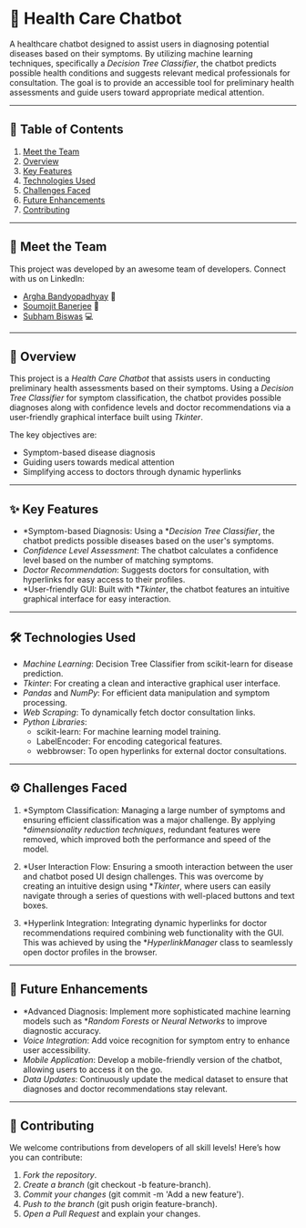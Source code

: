 # 🏥 Health Care Chatbot

A healthcare chatbot designed to assist users in diagnosing potential diseases based on their symptoms. By utilizing machine learning techniques, specifically a *Decision Tree Classifier*, the chatbot predicts possible health conditions and suggests relevant medical professionals for consultation. The goal is to provide an accessible tool for preliminary health assessments and guide users toward appropriate medical attention.

---

## 📄 Table of Contents

1. [Meet the Team](#meet-the-team)
2. [Overview](#overview)
3. [Key Features](#key-features)
4. [Technologies Used](#technologies-used)
5. [Challenges Faced](#challenges-faced)
6. [Future Enhancements](#future-enhancements)
7. [Contributing](#contributing)

---

## 👥 Meet the Team

This project was developed by an awesome team of developers. Connect with us on LinkedIn:

- [Argha Bandyopadhyay](https://www.linkedin.com/in/argha-bandyopadhyay-a856b5292/) 🌟
- [Soumojit Banerjee](https://www.linkedin.com/in/soumojit-banerjee-4914b3228/) 🚀
- [Subham Biswas](https://www.linkedin.com/in/subham-biswas-768b47255/) 💻

---

## 📝 Overview

This project is a *Health Care Chatbot* that assists users in conducting preliminary health assessments based on their symptoms. Using a *Decision Tree Classifier* for symptom classification, the chatbot provides possible diagnoses along with confidence levels and doctor recommendations via a user-friendly graphical interface built using *Tkinter*. 

The key objectives are:
- Symptom-based disease diagnosis
- Guiding users towards medical attention
- Simplifying access to doctors through dynamic hyperlinks

---

## ✨ Key Features

- *Symptom-based Diagnosis: Using a **Decision Tree Classifier*, the chatbot predicts possible diseases based on the user's symptoms.
- *Confidence Level Assessment*: The chatbot calculates a confidence level based on the number of matching symptoms.
- *Doctor Recommendation*: Suggests doctors for consultation, with hyperlinks for easy access to their profiles.
- *User-friendly GUI: Built with **Tkinter*, the chatbot features an intuitive graphical interface for easy interaction.

---

## 🛠 Technologies Used

- *Machine Learning*: Decision Tree Classifier from scikit-learn for disease prediction.
- *Tkinter*: For creating a clean and interactive graphical user interface.
- *Pandas* and *NumPy*: For efficient data manipulation and symptom processing.
- *Web Scraping*: To dynamically fetch doctor consultation links.
- *Python Libraries*:
  - scikit-learn: For machine learning model training.
  - LabelEncoder: For encoding categorical features.
  - webbrowser: To open hyperlinks for external doctor consultations.

---

## ⚙ Challenges Faced

1. *Symptom Classification: Managing a large number of symptoms and ensuring efficient classification was a major challenge. By applying **dimensionality reduction techniques*, redundant features were removed, which improved both the performance and speed of the model.
   
2. *User Interaction Flow: Ensuring a smooth interaction between the user and chatbot posed UI design challenges. This was overcome by creating an intuitive design using **Tkinter*, where users can easily navigate through a series of questions with well-placed buttons and text boxes.

3. *Hyperlink Integration: Integrating dynamic hyperlinks for doctor recommendations required combining web functionality with the GUI. This was achieved by using the **HyperlinkManager* class to seamlessly open doctor profiles in the browser.

---

## 🚀 Future Enhancements

- *Advanced Diagnosis: Implement more sophisticated machine learning models such as **Random Forests* or *Neural Networks* to improve diagnostic accuracy.
- *Voice Integration*: Add voice recognition for symptom entry to enhance user accessibility.
- *Mobile Application*: Develop a mobile-friendly version of the chatbot, allowing users to access it on the go.
- *Data Updates*: Continuously update the medical dataset to ensure that diagnoses and doctor recommendations stay relevant.

---

## 🤝 Contributing

We welcome contributions from developers of all skill levels! Here’s how you can contribute:

1. *Fork the repository*.
2. *Create a branch* (git checkout -b feature-branch).
3. *Commit your changes* (git commit -m 'Add a new feature').
4. *Push to the branch* (git push origin feature-branch).
5. *Open a Pull Request* and explain your changes.
